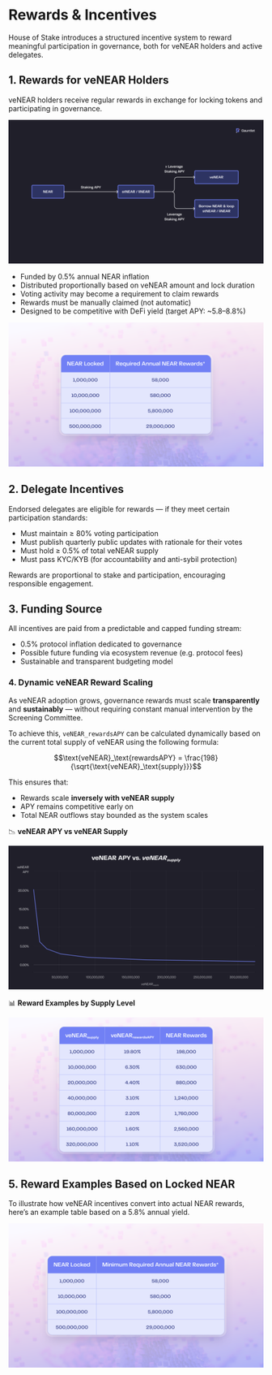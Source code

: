 # Rewards & Incentives

House of Stake introduces a structured incentive system to reward meaningful participation in governance, both for veNEAR holders and active delegates.

## 1. Rewards for veNEAR Holders

veNEAR holders receive regular rewards in exchange for locking tokens and participating in governance.

![Alternative Opportunites Available for veNEAR Holders](assets/venear-holders.png)

- Funded by 0.5% annual NEAR inflation
- Distributed proportionally based on veNEAR amount and lock duration
- Voting activity may become a requirement to claim rewards
- Rewards must be manually claimed (not automatic)
- Designed to be competitive with DeFi yield (target APY: ~5.8–8.8%)

![Expected Rewards Expenditure when veNEAR scales](assets/venear-rewards.png)

## 2. Delegate Incentives

Endorsed delegates are eligible for rewards — if they meet certain participation standards:

- Must maintain ≥ 80% voting participation
- Must publish quarterly public updates with rationale for their votes
- Must hold ≥ 0.5% of total veNEAR supply
- Must pass KYC/KYB (for accountability and anti-sybil protection)

Rewards are proportional to stake and participation, encouraging responsible engagement.

## 3. Funding Source

All incentives are paid from a predictable and capped funding stream:

- 0.5% protocol inflation dedicated to governance
- Possible future funding via ecosystem revenue (e.g. protocol fees)
- Sustainable and transparent budgeting model

### 4. Dynamic veNEAR Reward Scaling

As veNEAR adoption grows, governance rewards must scale **transparently** and **sustainably** — without requiring constant manual intervention by the Screening Committee.

To achieve this, `veNEAR_rewardsAPY` can be calculated dynamically based on the current total supply of veNEAR using the following formula:

```math
\text{veNEAR}_\text{rewardsAPY} = \frac{198}{\sqrt{\text{veNEAR}_\text{supply}}}
```

This ensures that:

- Rewards scale **inversely with veNEAR supply**
- APY remains competitive early on
- Total NEAR outflows stay bounded as the system scales

📉 **veNEAR APY vs veNEAR Supply**

![Determining APY by veNEAR Supply 1](assets/venear-apy-vs-supply.png)

📊 **Reward Examples by Supply Level**

![Determining APY by veNEAR Supply 2](assets/venear-apy.png)

## 5. Reward Examples Based on Locked NEAR

To illustrate how veNEAR incentives convert into actual NEAR rewards, here’s an example table based on a 5.8% annual yield.

![Rewards](assets/rewards-5.png)
